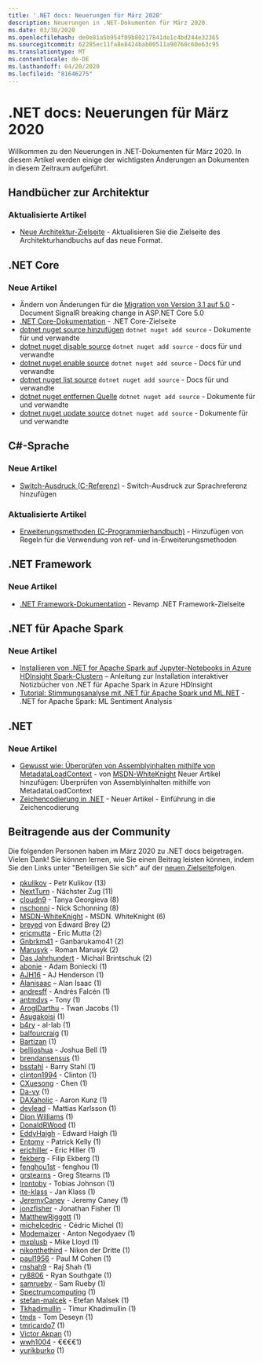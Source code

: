 ```yaml
---
title: '.NET docs: Neuerungen für März 2020'
description: Neuerungen in .NET-Dokumenten für März 2020.
ms.date: 03/30/2020
ms.openlocfilehash: de0e81a5b954f09b80217841de1c4bd244e32365
ms.sourcegitcommit: 62285ec11fa8e8424bab00511a90760c60e63c95
ms.translationtype: MT
ms.contentlocale: de-DE
ms.lasthandoff: 04/20/2020
ms.locfileid: "81646275"
---
```

# <a name="net-docs-whats-new-for-march-2020"></a>.NET docs: Neuerungen für März 2020

Willkommen zu den Neuerungen in .NET-Dokumenten für März 2020. In diesem Artikel werden einige der wichtigsten Änderungen an Dokumenten in diesem Zeitraum aufgeführt.

## <a name="architecture-guides"></a>Handbücher zur Architektur

### <a name="updated-articles"></a>Aktualisierte Artikel

- [Neue Architektur-Zielseite](../architecture/index.yml) - Aktualisieren Sie die Zielseite des Architekturhandbuchs auf das neue Format.

## <a name="net-core"></a>.NET Core

### <a name="new-articles"></a>Neue Artikel

- Ändern von Änderungen für die [Migration von Version 3.1 auf 5.0](../core/compatibility/3.1-5.0.md) - Document SignalR breaking change in ASP.NET Core 5.0
- [.NET Core-Dokumentation](../core/index.yml) - .NET Core-Zielseite
- [dotnet nuget source hinzufügen](../core/tools/dotnet-nuget-add-source.md) `dotnet nuget add source` - Dokumente für und verwandte
- [dotnet nuget disable source](../core/tools/dotnet-nuget-disable-source.md) `dotnet nuget add source` - docs für und verwandte
- [dotnet nuget enable source](../core/tools/dotnet-nuget-enable-source.md) `dotnet nuget add source` - Docs für und verwandte
- [dotnet nuget list source](../core/tools/dotnet-nuget-list-source.md) `dotnet nuget add source` - Docs für und verwandte
- [dotnet nuget entfernen Quelle](../core/tools/dotnet-nuget-remove-source.md) `dotnet nuget add source` - Dokumente für und verwandte
- [dotnet nuget update source](../core/tools/dotnet-nuget-update-source.md) `dotnet nuget add source` - Dokumente für und verwandte

## <a name="c-language"></a>C#-Sprache

### <a name="new-articles"></a>Neue Artikel

- [Switch-Ausdruck (C-Referenz)](../csharp/language-reference/operators/switch-expression.md) - Switch-Ausdruck zur Sprachreferenz hinzufügen

### <a name="updated-articles"></a>Aktualisierte Artikel

- [Erweiterungsmethoden (C-Programmierhandbuch)](../csharp/programming-guide/classes-and-structs/extension-methods.md) - Hinzufügen von Regeln für die Verwendung von ref- und in-Erweiterungsmethoden

## <a name="net-framework"></a>.NET Framework

### <a name="new-articles"></a>Neue Artikel

- [.NET Framework-Dokumentation](../framework/index.yml) - Revamp .NET Framework-Zielseite

## <a name="net-for-apache-spark"></a>.NET für Apache Spark

### <a name="new-articles"></a>Neue Artikel

- [Installieren von .NET for Apache Spark auf Jupyter-Notebooks in Azure HDInsight Spark-Clustern](../spark/how-to-guides/hdinsight-notebook-installation.md) – Anleitung zur Installation interaktiver Notizbücher von .NET für Apache Spark in Azure HDInsight
- [Tutorial: Stimmungsanalyse mit .NET für Apache Spark und ML.NET](../spark/tutorials/ml-sentiment-analysis.md) - .NET for Apache Spark: ML Sentiment Analysis

## <a name="net"></a>.NET

### <a name="new-articles"></a>Neue Artikel

- [Gewusst wie: Überprüfen von Assemblyinhalten mithilfe von MetadataLoadContext](../standard/assembly/inspect-contents-using-metadataloadcontext.md) - von [MSDN-WhiteKnight](https://github.com/MSDN-WhiteKnight) Neuer Artikel hinzufügen: Überprüfen von Assemblyinhalten mithilfe von MetadataLoadContext
- [Zeichencodierung in .NET](../standard/base-types/character-encoding-introduction.md) - Neuer Artikel - Einführung in die Zeichencodierung

## <a name="community-contributors"></a>Beitragende aus der Community

Die folgenden Personen haben im März 2020 zu .NET docs beigetragen. Vielen Dank! Sie können lernen, wie Sie einen Beitrag leisten können, indem Sie den Links unter "Beteiligen Sie sich" auf der [neuen Zielseite](index.yml)folgen.

- [pkulikov](https://github.com/pkulikov) - Petr Kulikov (13)
- [NextTurn](https://github.com/NextTurn) - Nächster Zug (11)
- [cloudn9](https://github.com/cloudn9) - Tanya Georgieva (8)
- [nschonni](https://github.com/nschonni) - Nick Schonning (8)
- [MSDN-WhiteKnight](https://github.com/MSDN-WhiteKnight) - MSDN. WhiteKnight (6)
- [breyed](https://github.com/breyed) von Edward Brey (2)
- [ericmutta](https://github.com/ericmutta) - Eric Mutta (2)
- [Gnbrkm41](https://github.com/Gnbrkm41) - Ganbarukamo41 (2)
- [Marusyk](https://github.com/Marusyk) - Roman Marusyk (2)
- [Das Jahrhundert](https://github.com/Thecentury) - Michail Brintschuk (2)
- [abonie](https://github.com/abonie) - Adam Boniecki (1)
- [AJH16](https://github.com/AJH16) - AJ Henderson (1)
- [Alanisaac](https://github.com/alanisaac) – Alan Isaac (1)
- [andresff](https://github.com/andresff) - Andrés Falcén (1)
- [antmdvs](https://github.com/antmdvs) - Tony (1)
- [AroglDarthu](https://github.com/AroglDarthu) - Twan Jacobs (1)
- [Asugakoisi](https://github.com/Asugakoisi) (1)
- [b4ry](https://github.com/b4ry) - aI-Iab (1)
- [balfourcraig](https://github.com/balfourcraig) (1)
- [Bartizan](https://github.com/Bartizan) (1)
- [belljoshua](https://github.com/belljoshua) - Joshua Bell (1)
- [brendansensus](https://github.com/brendansensus) (1)
- [bsstahl](https://github.com/bsstahl) - Barry Stahl (1)
- [clinton1994](https://github.com/clinton1994) - Clinton (1)
- [CXuesong](https://github.com/CXuesong) - Chen (1)
- [Da-vy](https://github.com/Da-vy) (1)
- [DAXaholic](https://github.com/DAXaholic) - Aaron Kunz (1)
- [devlead](https://github.com/devlead) - Mattias Karlsson (1)
- [Dion Williams](https://github.com/dionrhys) (1)
- [DonaldRWood](https://github.com/DonaldRWood) (1)
- [EddyHaigh](https://github.com/EddyHaigh) - Edward Haigh (1)
- [Entomy](https://github.com/Entomy) - Patrick Kelly (1)
- [erichiller](https://github.com/erichiller) - Eric Hiller (1)
- [fekberg](https://github.com/fekberg) - Filip Ekberg (1)
- [fenghou1st](https://github.com/fenghou1st) - fenghou (1)
- [grstearns](https://github.com/grstearns) - Greg Stearns (1)
- [Irontoby](https://github.com/irontoby) - Tobias Johnson (1)
- [ite-klass](https://github.com/ite-klass) - Jan Klass (1)
- [JeremyCaney](https://github.com/JeremyCaney) - Jeremy Caney (1)
- [jonzfisher](https://github.com/jonzfisher) - Jonathan Fisher (1)
- [MatthewRiggott](https://github.com/MatthewRiggott) (1)
- [michelcedric](https://github.com/michelcedric) - Cédric Michel (1)
- [Modemaizer](https://github.com/modemaizer) - Anton Negodyaev (1)
- [mxplusb](https://github.com/mxplusb) - Mike Lloyd (1)
- [nikonthethird](https://github.com/nikonthethird) - Nikon der Dritte (1)
- [paul1956](https://github.com/paul1956) - Paul M Cohen (1)
- [rnshah9](https://github.com/rnshah9) - Raj Shah (1)
- [ry8806](https://github.com/ry8806) - Ryan Southgate (1)
- [samrueby](https://github.com/samrueby) - Sam Rueby (1)
- [Spectrumcomputing](https://github.com/spectrumcomputing) (1)
- [stefan-malcek](https://github.com/stefan-malcek) - Etefan Malsek (1)
- [Tkhadimullin](https://github.com/tkhadimullin) - Timur Khadimullin (1)
- [tmds](https://github.com/tmds) - Tom Deseyn (1)
- [tmricardo7](https://github.com/tmricardo7) (1)
- [Victor Akpan](https://github.com/victorwealth) (1)
- [wwh1004](https://github.com/wwh1004) - €€€€1)
- [yurikburko](https://github.com/yurikburko) (1)
